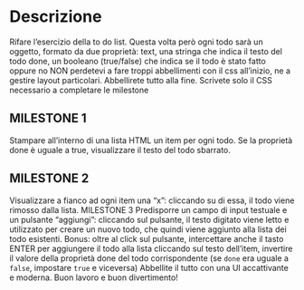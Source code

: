 # Descrizione
Rifare l’esercizio della to do list.
Questa volta però ogni todo sarà un oggetto, formato da due proprietà:
text, una stringa che indica il testo del todo
done, un booleano (true/false) che indica se il todo è stato fatto oppure no
NON perdetevi a fare troppi abbellimenti con il css all’inizio, ne a gestire layout particolari. Abbellirete tutto alla fine.
Scrivete solo il CSS necessario a completare le milestone
## MILESTONE 1
Stampare all’interno di una lista HTML un item per ogni todo. Se la proprietà done è uguale a true, visualizzare il testo del todo sbarrato.
## MILESTONE 2
Visualizzare a fianco ad ogni item una “x”:
cliccando su di essa, il todo viene rimosso dalla lista.
MILESTONE 3
Predisporre un campo di input testuale e un pulsante “aggiungi”:
cliccando sul pulsante, il testo digitato viene letto e utilizzato per creare un nuovo todo, che quindi viene aggiunto alla lista dei todo esistenti.
Bonus:
oltre al click sul pulsante, intercettare anche il tasto ENTER per aggiungere il todo alla lista
cliccando sul testo dell’item, invertire il valore della proprietà done del todo corrispondente (se ```done``` era uguale a ```false```, impostare ```true``` e viceversa)
Abbellite il tutto con una UI accattivante e moderna.
Buon lavoro e buon divertimento!
